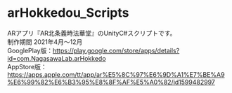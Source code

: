 # arHokkedou_Scripts
ARアプリ『AR北条義時法華堂』のUnityC#スクリプトです。  
制作期間 2021年4月～12月  
GooglePlay版：https://play.google.com/store/apps/details?id=com.NagasawaLab.arHokkedo  
AppStore版：https://apps.apple.com/tt/app/ar%E5%8C%97%E6%9D%A1%E7%BE%A9%E6%99%82%E6%B3%95%E8%8F%AF%E5%A0%82/id1599482997
